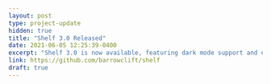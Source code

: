 ```yaml
---
layout: post
type: project-update
hidden: true
title: "Shelf 3.0 Released"
date: 2021-06-05 12:25:39-0400
excerpt: "Shelf 3.0 is now available, featuring dark mode support and experimental 3D board game rendering style."
link: https://github.com/barrowclift/shelf
draft: true
---
```


